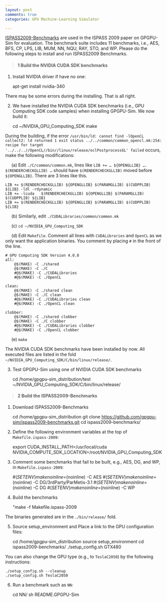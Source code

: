 ```yaml
---
layout: post
comments: true
categories: GPU Machine-Learning Simulator

---
```


[ISPASS2009-Benchmarks](https://github.com/gpgpu-sim/ispass2009-benchmarks) are used in the ISPASS 2009 paper on GPGPU-Sim for evaluation. The benchmark suite includes 11 benchmarks, i.e., AES, BFS, CP, LPS, LIB, MUM, NN, NQU, RAY, STO, and WP. Please do the following steps to install and run ISPASS2009 Benchmarks.



> #### 1 Build the NVIDIA CUDA SDK benchmarks

1) Install NVIDIA driver if have no one:

    apt-get install nvidia-340
	
There may be some errors during the installing. That is all right.

2) We have installed the NVIDIA CUDA SDK benchmarks (i.e., GPU Computing SDK code samples) when installing GPGPU-Sim. We now build it:

    cd ~/NVIDIA_GPU_Computing_SDK
	make
	
During the building, if the error `/usr/bin/ld: cannot find -lOpenCL collect2: ld returned 1 exit status ../../common/common_opencl.mk:254: recipe for target '../../..//OpenCL//bin//linux/release/oclPostprocessGL' failed` occurs, make the following modifications:

&nbsp;&nbsp;&nbsp;&nbsp; (a) Edit `./C/common/common.mk`, lines like `LIB += … ${OPENGLLIB} …. $(RENDERCHECKGLLIB) …` should have `$(RENDERCHECKGLLIB)` moved before `${OPENGLLIB}`. There are 3 lines like this.
    
	LIB += $(RENDERCHECKGLLIB) ${OPENGLLIB} $(PARAMGLLIB) $(CUDPPLIB) ${LIB} -ldl -rdynamic
	LIB += -lcuda   $(RENDERCHECKGLLIB) ${OPENGLLIB} $(PARAMGLLIB) $(CUDPPLIB) ${LIB}
	LIB += $(RENDERCHECKGLLIB) ${OPENGLLIB} $(PARAMGLLIB) $(CUDPPLIB) ${LIB}


&nbsp;&nbsp;&nbsp;&nbsp; (b) Similarly, edit `./CUDALibraries/common/common.mk`

&nbsp;&nbsp;&nbsp;&nbsp; (c) `cd ~/NVIDIA_GPU_Computing_SDK`

&nbsp;&nbsp;&nbsp;&nbsp; (d) Edit `Makefile`. Comment all lines with `CUDALibraries` and `OpenCL` as we only want the application binaries. You comment by placing `#` in the front of the line.
    
	# GPU Computing SDK Version 4.0.8
    all:
        @$(MAKE) -C ./shared
        @$(MAKE) -C ./C
        #@$(MAKE) -C ./CUDALibraries
        #@$(MAKE) -C ./OpenCL

    clean:
        @$(MAKE) -C ./shared clean
        @$(MAKE) -C ./C clean
        #@$(MAKE) -C ./CUDALibraries clean
        #@$(MAKE) -C ./OpenCL clean

    clobber:
        @$(MAKE) -C ./shared clobber
        @$(MAKE) -C ./C clobber
        #@$(MAKE) -C ./CUDALibraries clobber
        #@$(MAKE) -C ./OpenCL clobber

    

&nbsp;&nbsp;&nbsp;&nbsp; (e) `make`

The NVIDIA CUDA SDK benchmarks have been installed by now. All executed files are listed in the fold `~/NVIDIA_GPU_Computing_SDK/C/bin/linux/release/`.

3) Test GPGPU-Sim using one of NVIDIA CUDA SDK benchmarks

    cd /home/gpgpu-sim_distribution/test
	~/NVIDIA_GPU_Computing_SDK/C/bin/linux/release/

> #### 2 Build the ISPASS2009-Benchmarks
	
1) Download ISPASS2009-Benchmarks

    cd /home/gpgpu-sim_distribution
	git clone https://github.com/gpgpu-sim/ispass2009-benchmarks.git
    cd ispass2009-benchmarks/
	
2) Define the following environment variables at the top of `Makefile.ispass-2009`:

    export CUDA_INSTALL_PATH=/usr/local/cuda
	NVIDIA_COMPUTE_SDK_LOCATION=/root/NVIDIA_GPU_Computing_SDK

3) Comment some benchmarks that fail to be built, e.g., AES, DG, and WP, in  `Makefile.ispass-2009`:

    #$(SETENV) make noinline=$(noinline) -C AES
	#$(SETENV) make noinline=$(noinline) -C DG/3rdParty/ParMetis-3.1
	#$(SETENV) make noinline=$(noinline) -C DG
	#$(SETENV) make noinline=$(noinline) -C WP

4) Build the benchmarks

    "make -f Makefile.ispass-2009
	
The binaries generated are in the `./bin/release/` fold.

5) Source setup_environment and Place a link to the GPU configuration files:

    cd /home/gpgpu-sim_distribution
	source setup_environment 
	cd ispass2009-benchmarks/
    ./setup_config.sh GTX480

You can also change the GPU type (e.g., to `TeslaC2050`) by the following instructions:

    ./setup_config.sh --cleanup
	./setup_config.sh TeslaC2050
	
6) Run a benchmark such as `NN`:

    cd NN/
	sh README.GPGPU-Sim
	

	